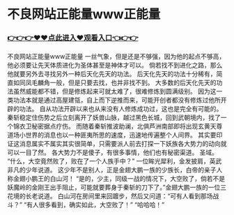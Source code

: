 # 不良网站正能量www正能量

### <a href="https://github.com/xinfue/dunp/issues/2">👉👉👉♥♥点此进入♥观看入口👈👉👉</a>

不良网站正能量www正能量
 一丝气象，但是还是不够强，因为他的起点不够高，他必须要让先天体质进化为圣体甚至是神体才可以。
    倘若找不到进化之路，那么他就要另外去寻找另外一种后天化先天的功法。
    后天化先天的功法十分稀有，简直如同凤毛麟角一般，但是只要去找，也并非找不到。
    大多数的后天化先天的功法虽然威能都不错，但是修炼起来可就太难了，很难修炼到圆满级别。
    因为这一类功法本就是通过高屋建瓴，自上而下逆推而来，可能开创者都没有修炼过他所开辟的功法。
    自从功法开辟以来也从来没有人修炼成功过，这也是完全有可能的。
    秦斩稳定住伤势之后立刻离开了妖兽山脉，越过黑色长城，回到武朝境内，找了一个锦衣卫秘密据点疗伤。
    而随着秦斩推波助澜，北俱芦洲南部即将出现玄黄天尊道场小世界的消息也以一种匪夷所思的速度，迅速地传遍整个人间界。
    其实要印证这消息属实不属实其实很简单，只需要派人前去打探一下妖族各大势力的动向就可以一目了然。
    各大势力不是傻子，有很多事情，他们也有秘密渠道。
    圣域。
    “什么，大空竟然败了，败在了一个人族手中？”
    一位眸光犀利，金发披肩，英武非凡的少年说道。
    这少年不是别人，正是金翅大鹏一族的少族长，白帝的亲子人称金翅小鹏王的白山河！
    “是的，少主，同级一战的情况下，大空败了，倘若不是妖魔岭的金刚王出手阻止，可能就要葬身于秦斩的刀下了。”金翅大鹏一族的一位三花境的长老说道。
    白山河在房间里来回踱步，然后又问道：“可有人看到那场战斗？”
    “有人很多看到，确实如此，大空败了！”
    “哈哈哈！”
